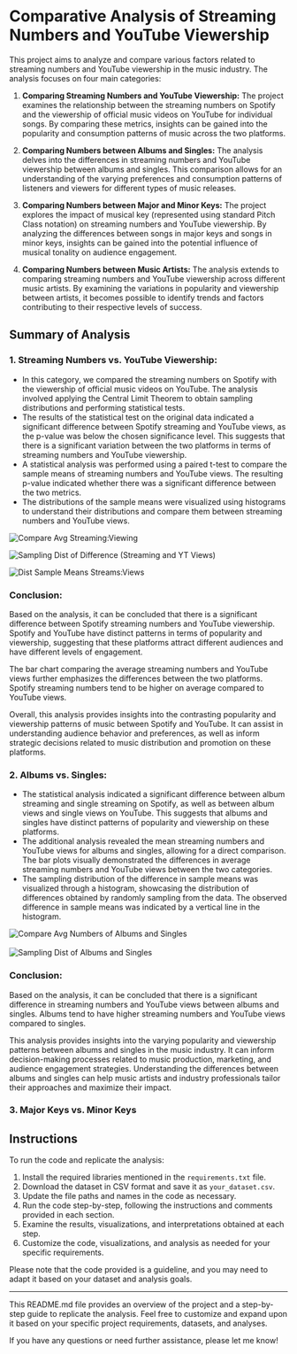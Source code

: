 # Comparative Analysis of Streaming Numbers and YouTube Viewership

This project aims to analyze and compare various factors related to streaming numbers and YouTube viewership in the music industry. The analysis focuses on four main categories:

1. **Comparing Streaming Numbers and YouTube Viewership:** The project examines the relationship between the streaming numbers on Spotify and the viewership of official music videos on YouTube for individual songs. By comparing these metrics, insights can be gained into the popularity and consumption patterns of music across the two platforms.

2. **Comparing Numbers between Albums and Singles:** The analysis delves into the differences in streaming numbers and YouTube viewership between albums and singles. This comparison allows for an understanding of the varying preferences and consumption patterns of listeners and viewers for different types of music releases.

3. **Comparing Numbers between Major and Minor Keys:** The project explores the impact of musical key (represented using standard Pitch Class notation) on streaming numbers and YouTube viewership. By analyzing the differences between songs in major keys and songs in minor keys, insights can be gained into the potential influence of musical tonality on audience engagement.

4. **Comparing Numbers between Music Artists:** The analysis extends to comparing streaming numbers and YouTube viewership across different music artists. By examining the variations in popularity and viewership between artists, it becomes possible to identify trends and factors contributing to their respective levels of success.

<!-- ## Project Overview

The project is organized into the following steps:

1. **Importing the Required Libraries:** The necessary Python libraries such as pandas, numpy, matplotlib, and scipy.stats are imported. These libraries provide the required functionalities for data analysis, manipulation, visualization, and statistical testing.

2. **Collecting and Preparing the Data:** The dataset containing information on streaming numbers, YouTube views, album types, music keys, and music artists is collected and read into a pandas DataFrame. Data preprocessing steps, such as handling missing values and data formatting, are performed.

3. **Comparing Streaming Numbers and YouTube Viewership:** The streaming numbers and YouTube viewership for each song are compared using statistical analysis techniques such as hypothesis testing (paired t-test) and data visualization (histograms).

4. **Comparing Numbers between Albums and Singles:** The analysis is expanded to compare streaming numbers and YouTube viewership between albums and singles. The data is filtered based on the album type, and the statistical analysis and visualization are performed for each category.

5. **Comparing Numbers between Major and Minor Keys:** The streaming numbers and YouTube viewership are further compared between songs in major keys and songs in minor keys. The data is filtered based on the music key, and the statistical analysis and visualization are performed.

6. **Comparing Numbers between Music Artists:** The analysis is extended to compare streaming numbers and YouTube viewership across different music artists. The data is grouped by artist, and statistical analysis and visualizations are performed to identify variations and insights.

7. **Documentation and Sharing:** The code is thoroughly documented with comments explaining each step and the purpose of the code. Markdown files and README.md are created to provide detailed descriptions, explanations, and visualizations of the analysis. The code and analysis results can be shared via GitHub or other platforms. -->

## Summary of Analysis

### 1. Streaming Numbers vs. YouTube Viewership:

* In this category, we compared the streaming numbers on Spotify with the viewership of official music videos on YouTube. The analysis involved applying the Central Limit Theorem to obtain sampling distributions and performing statistical tests.
* The results of the statistical test on the original data indicated a significant difference between Spotify streaming and YouTube views, as the p-value was below the chosen significance level. This suggests that there is a significant variation between the two platforms in terms of streaming numbers and YouTube viewership.
* A statistical analysis was performed using a paired t-test to compare the sample means of streaming numbers and YouTube views. The resulting p-value indicated whether there was a significant difference between the two metrics.
* The distributions of the sample means were visualized using histograms to understand their distributions and compare them between streaming numbers and YouTube views.

![Compare Avg Streaming:Viewing](https://github.com/CBrownTech/Data-Analysis-Science/assets/99114801/94234ced-476c-42fb-aea5-aff871c48f7b) 

![Sampling Dist  of Difference (Streaming and YT Views) ](https://github.com/CBrownTech/Data-Analysis-Science/assets/99114801/b2871866-8325-4349-b6c1-6c66a3f09558)

![Dist  Sample Means Streams:Views](https://github.com/CBrownTech/Data-Analysis-Science/assets/99114801/361e6edd-4d9a-4304-87c1-51becec7068b)

### Conclusion:

Based on the analysis, it can be concluded that there is a significant difference between Spotify streaming numbers and YouTube viewership. Spotify and YouTube have distinct patterns in terms of popularity and viewership, suggesting that these platforms attract different audiences and have different levels of engagement.

The bar chart comparing the average streaming numbers and YouTube views further emphasizes the differences between the two platforms. Spotify streaming numbers tend to be higher on average compared to YouTube views.

Overall, this analysis provides insights into the contrasting popularity and viewership patterns of music between Spotify and YouTube. It can assist in understanding audience behavior and preferences, as well as inform strategic decisions related to music distribution and promotion on these platforms.

### 2. Albums vs. Singles:

* The statistical analysis indicated a significant difference between album streaming and single streaming on Spotify, as well as between album views and single views on YouTube. This suggests that albums and singles have distinct patterns of popularity and viewership on these platforms.
* The additional analysis revealed the mean streaming numbers and YouTube views for albums and singles, allowing for a direct comparison. The bar plots visually demonstrated the differences in average streaming numbers and YouTube views between the two categories.
* The sampling distribution of the difference in sample means was visualized through a histogram, showcasing the distribution of differences obtained by randomly sampling from the data. The observed difference in sample means was indicated by a vertical line in the histogram.

![Compare Avg Numbers of Albums and Singles](https://github.com/CBrownTech/Data-Analysis-Science/assets/99114801/9f8f5e61-eefb-48d5-8023-558a4d704978)
<br> <br/>
![Sampling Dist  of Albums and Singles](https://github.com/CBrownTech/Data-Analysis-Science/assets/99114801/9473c755-6f0f-4aa0-87eb-c511fca7e035)

### Conclusion:

Based on the analysis, it can be concluded that there is a significant difference in streaming numbers and YouTube views between albums and singles. Albums tend to have higher streaming numbers and YouTube views compared to singles.

This analysis provides insights into the varying popularity and viewership patterns between albums and singles in the music industry. It can inform decision-making processes related to music production, marketing, and audience engagement strategies. Understanding the differences between albums and singles can help music artists and industry professionals tailor their approaches and maximize their impact.

### 3. Major Keys vs. Minor Keys

## Instructions

To run the code and replicate the analysis:

1. Install the required libraries mentioned in the `requirements.txt` file.
2. Download the dataset in CSV format and save it as `your_dataset.csv`.
3. Update the file paths and names in the code as necessary.
4. Run the code step-by-step, following the instructions and comments provided in each section.
5. Examine the results, visualizations, and interpretations obtained at each step.
6. Customize the code, visualizations, and analysis as needed for your specific requirements.

Please note that the code provided is a guideline, and you may need to adapt it based on your dataset and analysis goals.

---

This README.md file provides an overview of the project and a step-by-step guide to replicate the analysis. Feel free to customize and expand upon it based on your specific project requirements, datasets, and analyses.

If you have any questions or need further assistance, please let me know!
